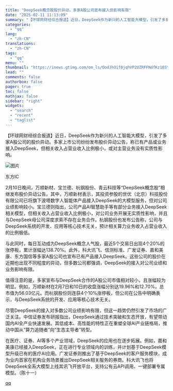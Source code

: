 ```yaml
---
title: "DeepSeek概念股股价异动，多家A股公司宣布接入但影响有限"
date: "2025-02-11 11:13:09"
summary: "【环球网财经综合报道】近日，DeepSeek作为新兴的人工智能大模型，引发了多家A股公司的股价异动。..."
categories:
  - "qq"
lang:
  - "zh-CN"
translations:
  - "zh-CN"
tags:
  - "qq"
menu: ""
thumbnail: "https://inews.gtimg.com/om_ls/OodJhOif0jqhVP2UZRFFNdfKz18SYGYUeXram9IRm_QbwAA_640360/0"
lead: ""
comments: false
authorbox: false
pager: true
toc: false
mathjax: false
sidebar: "right"
widgets:
  - "search"
  - "recent"
  - "taglist"
---
```


【环球网财经综合报道】近日，DeepSeek作为新兴的人工智能大模型，引发了多家A股公司的股价异动。多家上市公司纷纷发布股价异动公告，称已有产品或业务接入DeepSeek，但相关收入占营业收入比例极小，或对主营业务没有实质性影响。

![图片](https://inews.gtimg.com/om_bt/OuyTXKTK16GlKDkFWdBnK8dWsRiKfFp8uGhrOxl5OGdtUAA/641)

东方IC

2月10日晚间，万顺新材、宝兰德、杭钢股份、青云科技等“DeepSeek概念股”相继发布股价异动公告。其中，万顺新材表示，其投资参股的世优（北京）科技股份有限公司已将旗下波塔数字人智能体产品接入DeepSeek的大模型服务，但对公司业绩影响较小。宝兰德则指出，公司产品AI智慧助手等有部分业务接入DeepSeek相关模型，但相关收入占营业收入比例极小，对公司业务开展无实质性影响，并且与DeepSeek母公司深度求索不存在业务合作。杭钢股份也发布公告称，公司与DeepSeek系统的开发、应用等核心技术无关，预计相关算力业务收入占营业收入的比例极低。

与此同时，每日互动成为DeepSeek概念人气股，最近5个交易日出现4个20%的涨停板，累计涨幅达138.70%。此外，科大讯飞、信测标准、广发证券、嘉和美康、东方国信等多家A股公司也宣布已有产品接入DeepSeek。这些公司的股价在近期也出现不同程度的异动，但多数公司都强调，DeepSeek的接入对公司业绩和业务影响有限。

值得注意的是，多家宣布与DeepSeek合作的A股公司市值相对较小，且涨幅较为明显。例如，万顺新材在2月7日和10日的收盘涨幅分别达19.96%和12.70%，总市值为56.03亿元。而杭钢股份则连获4个10%涨停板，但公司在公告中明确表示，与DeepSeek系统的开发、应用等核心技术无关。

尽管DeepSeek的接入对多数公司业绩影响有限，但这一趋势仍然引发了市场的广泛关注。中信证券发布研报指出，DeepSeek通过技术突破和生态开放，有望带动国内AI全产业快速发展。其低成本、高性能的特性正在重塑全球AI产业链格局，推动中国从“算力追随者”向“生态主导者”转型。

在医疗、证券、AI等多个产业领域，DeepSeek的应用也在逐步拓展。例如，嘉和美康已经接入DeepSeek，正在进行专业领域内的训练，并计划基于DeepSeek模型升级已有的医疗AI应用。广发证券则推出了基于DeepSeek的客户服务模块，成为业内首家在机构业务场景推出DeepSeek相关服务的券商。科大讯飞也将DeepSeek全系大模型上线其讯飞开放平台，支持公有云API调用、一键部署专属模型。（陈十一）

[qq](https://new.qq.com/rain/a/20250211A037AJ00)
